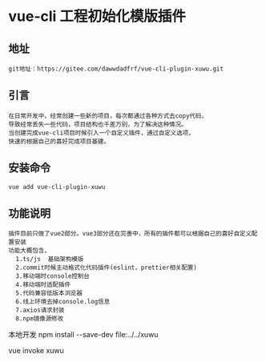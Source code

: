 <!--
 * @Author: your name
 * @Date: 2021-04-29 17:48:57
 * @LastEditTime: 2021-08-20 17:21:47
 * @LastEditors: Please set LastEditors
 * @Description: In User Settings Edit
 * @FilePath: /vue-cli-plugin-xuwu/README.md
-->
# vue-cli 工程初始化模版插件

## 地址

```
git地址：https://gitee.com/dawwdadfrf/vue-cli-plugin-xuwu.git
```
## 引言

```
在日常开发中，经常创建一些新的项目，每次都通过各种方式去copy代码，
导致经常丢失一些代码，项目结构也千差万别，为了解决这种情况。
当创建完成vue-cli项目时候引入一个自定义插件，通过自定义选项，
快速的根据自己的喜好完成项目基建。
```

## 安装命令

``` development
vue add vue-cli-plugin-xuwu
```
## 功能说明
```
插件目前只做了vue2部分。vue3部分还在完善中，所有的插件都可以根据自己的喜好自定义配置安装
功能大概包含，
  1.ts/js  基础架构模版
  2.commit时候主动格式化代码插件(eslint，prettier相关配置)
  3.移动端时console控制台
  4.移动端时适配插件
  5.代码兼容低版本浏览器
  6.线上环境去掉console.log信息
  7.axios请求封装
  8.npm镜像源修改
```


本地开发
 npm install --save-dev file:../../xuwu

 vue invoke xuwu